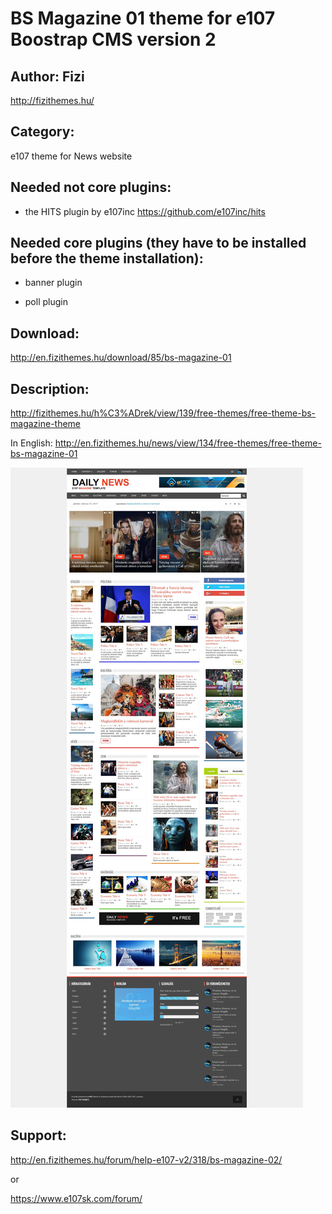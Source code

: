 # BS Magazine 01 theme for e107 Boostrap CMS version 2

## Author: Fizi
http://fizithemes.hu/

## Category: 

e107 theme for News website

## Needed not core plugins:

-  the HITS plugin by e107inc https://github.com/e107inc/hits

## Needed core plugins (they have to be installed before the theme installation):

-  banner plugin

-  poll plugin 

## Download:

http://en.fizithemes.hu/download/85/bs-magazine-01

## Description:

http://fizithemes.hu/h%C3%ADrek/view/139/free-themes/free-theme-bs-magazine-theme

In English:
http://en.fizithemes.hu/news/view/134/free-themes/free-theme-bs-magazine-01

 
<img src="https://raw.githubusercontent.com/fizi/bs_magazine_01/master/preview_full.jpg" />   

## Support:

http://en.fizithemes.hu/forum/help-e107-v2/318/bs-magazine-02/

or

https://www.e107sk.com/forum/

